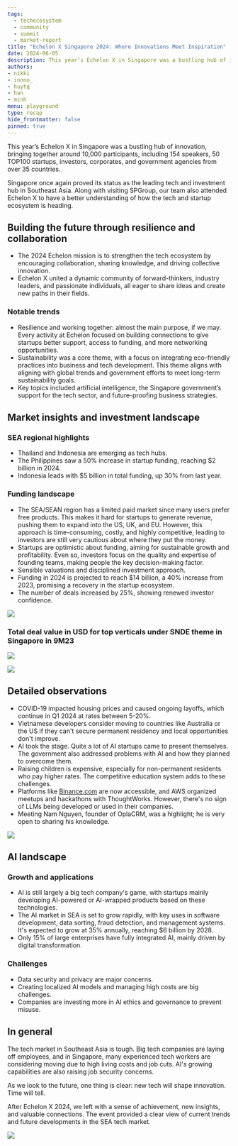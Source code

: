```yaml
---
tags: 
  - techecosystem
  - community
  - summit
  - market-report
title: "Echelon X Singapore 2024: Where Innovations Meet Inspiration"
date: 2024-06-05
description: This year’s Echelon X in Singapore was a bustling hub of innovation, bringing together around 10,000 participants. Along with visiting SPGroup, our team also attended Echelon X to have a better understanding of how the tech and startup ecosystem is heading.
authors: 
- nikki
- innno_
- huytq
- han
- minh
menu: playground
type: recap
hide_frontmatter: false
pinned: true
---
```


This year’s Echelon X in Singapore was a bustling hub of innovation, bringing together around 10,000 participants, including 154 speakers, 50 TOP100 startups, investors, corporates, and government agencies from over 35 countries. 

Singapore once again proved its status as the leading tech and investment hub in Southeast Asia. Along with visiting SPGroup, our team also attended Echelon X to have a better understanding of how the tech and startup ecosystem is heading.

## Building the future through resilience and collaboration
- The 2024 Echelon mission is to strengthen the tech ecosystem by encouraging collaboration, sharing knowledge, and driving collective innovation.
- Echelon X united a dynamic community of forward-thinkers, industry leaders, and passionate individuals, all eager to share ideas and create new paths in their fields.

### Notable trends
- Resilience and working together: almost the main purpose, if we may. Every activity at Echelon focused on building connections to give startups better support, access to funding, and more networking opportunities.
- Sustainability was a core theme, with a focus on integrating eco-friendly practices into business and tech development. This theme aligns with aligning with global trends and government efforts to meet long-term sustainability goals.
- Key topics included artificial intelligence, the Singapore government’s support for the tech sector, and future-proofing business strategies.

## Market insights and investment landscape
### SEA regional highlights
- Thailand and Indonesia are emerging as tech hubs.
- The Philippines saw a 50% increase in startup funding, reaching $2 billion in 2024.
- Indonesia leads with $5 billion in total funding, up 30% from last year.

### Funding landscape
- The SEA/SEAN region has a limited paid market since many users prefer free products. This makes it hard for startups to generate revenue, pushing them to expand into the US, UK, and EU. However, this approach is time-consuming, costly, and highly competitive, leading to investors are still very cautious about where they put the money.
- Startups are optimistic about funding, aiming for sustainable growth and profitability. Even so, investors focus on the quality and expertise of founding teams, making people the key decision-making factor.
- Sensible valuations and disciplined investment approach.
- Funding in 2024 is projected to reach $14 billion, a 40% increase from 2023, promising a recovery in the startup ecosystem.
- The number of deals increased by 25%, showing renewed investor confidence.

![](assets/echelon-x-singapore-2024-where-innovations-meet-inspiration_echelon-x-summit-recap_echelon-recap-funding-deal.webp)

### Total deal value in USD for top verticals under SNDE theme in Singapore in 9M23

![](assets/echelon-x-singapore-2024-where-innovations-meet-inspiration_echelon-x-summit-recap_echelon-recap-top-snde-sectors.webp)

![](assets/echelon-x-singapore-2024-where-innovations-meet-inspiration_echelon-x-summit-recap_echelon-recap-top-20.webp)

## Detailed observations
- COVID-19 impacted housing prices and caused ongoing layoffs, which continue in Q1 2024 at rates between 5-20%.
- Vietnamese developers consider moving to countries like Australia or the US if they can't secure permanent residency and local opportunities don't improve.
- AI took the stage. Quite a lot of AI startups came to present themselves. The government also addressed problems with AI and how they planned to overcome them.
- Raising children is expensive, especially for non-permanent residents who pay higher rates. The competitive education system adds to these challenges.
- Platforms like [Binance.com](http://binance.com/) are now accessible, and AWS organized meetups and hackathons with ThoughtWorks. However, there's no sign of LLMs being developed or used in their companies.
- Meeting Nam Nguyen, founder of OplaCRM, was a highlight; he is very open to sharing his knowledge.

![](assets/echelon-x-singapore-2024-where-innovations-meet-inspiration_echelon-x-summit-recap_echelon-recap-2.webp)

## AI landscape
### Growth and applications
- AI is still largely a big tech company's game, with startups mainly developing AI-powered or AI-wrapped products based on these technologies.
- The AI market in SEA is set to grow rapidly, with key uses in software development, data sorting, fraud detection, and management systems. It's expected to grow at 35% annually, reaching $6 billion by 2028.
- Only 15% of large enterprises have fully integrated AI, mainly driven by digital transformation.

### Challenges
- Data security and privacy are major concerns.
- Creating localized AI models and managing high costs are big challenges.
- Companies are investing more in AI ethics and governance to prevent misuse.

## In general
The tech market in Southeast Asia is tough. Big tech companies are laying off employees, and in Singapore, many experienced tech workers are considering moving due to high living costs and job cuts. AI's growing capabilities are also raising job security concerns.

As we look to the future, one thing is clear: new tech will shape innovation. Time will tell.

After Echelon X 2024, we left with a sense of achievement, new insights, and valuable connections. The event provided a clear view of current trends and future developments in the SEA tech market.

![](assets/echelon-x-singapore-2024-where-innovations-meet-inspiration_echelon-x-summit-recap_echelon-recap.webp)